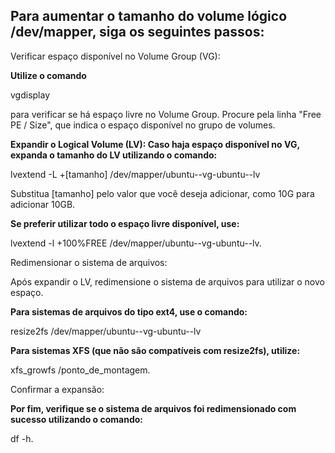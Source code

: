 ## Para aumentar o tamanho do volume lógico /dev/mapper, siga os seguintes passos:

Verificar espaço disponível no Volume Group (VG):

**Utilize o comando** 

vgdisplay

para verificar se há espaço livre no Volume Group. Procure pela linha "Free PE / Size", que indica o espaço disponível no grupo de volumes.

**Expandir o Logical Volume (LV): Caso haja espaço disponível no VG, expanda o tamanho do LV utilizando o comando:**


lvextend -L +[tamanho] /dev/mapper/ubuntu--vg-ubuntu--lv


Substitua [tamanho] pelo valor que você deseja adicionar, como 10G para adicionar 10GB.

**Se preferir utilizar todo o espaço livre disponível, use:**

lvextend -l +100%FREE /dev/mapper/ubuntu--vg-ubuntu--lv.

Redimensionar o sistema de arquivos:

Após expandir o LV, redimensione o sistema de arquivos para utilizar o novo espaço.

**Para sistemas de arquivos do tipo ext4, use o comando:**

resize2fs /dev/mapper/ubuntu--vg-ubuntu--lv

**Para sistemas XFS (que não são compatíveis com resize2fs), utilize:**

xfs_growfs /ponto_de_montagem.

Confirmar a expansão: 

**Por fim, verifique se o sistema de arquivos foi redimensionado com sucesso utilizando o comando:**

df -h.
